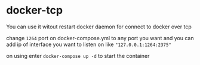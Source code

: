 # docker-tcp
You can use it witout restart docker daemon for connect to docker over tcp

change `1264` port on docker-compose.yml to any port you want and you can add ip of interface  you want to listen on like `"127.0.0.1:1264:2375"`

on using enter `docker-compose up -d` to start the container
